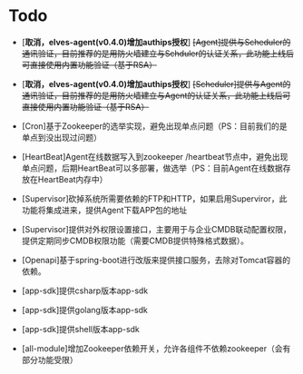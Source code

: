 # Todo

* \[**取消，elves-agent\(v0.4.0\)增加authips授权**\] ~~\[Agent\]提供与Scheduler的通讯验证，目前推荐的是用防火墙建立与Schduler的认证关系，此功能上线后可直接使用内置功能验证（基于RSA）~~

* \[**取消，elves-agent\(v0.4.0\)增加authips授权**\] ~~\[Scheduler\]提供与Agent的通讯验证，目前推荐的是用防火墙建立与Agent的认证关系，此功能上线后可直接使用内置功能验证（基于RSA）~~

* \[Cron\]基于Zookeeper的选举实现，避免出现单点问题（PS：目前我们的是单点到没出现过问题）

* \[HeartBeat\]Agent在线数据写入到zookeeper /heartbeat节点中，避免出现单点问题，后期HeartBeat可以多部署，做选举（PS：目前Agent在线数据存放在HeartBeat内存中）

* \[Supervisor\]砍掉系统所需要依赖的FTP和HTTP，如果启用Superviror，此功能将集成进来，提供Agent下载APP包的地址

* \[Supervisor\]提供对外权限设置接口，主要用于与企业CMDB联动配置权限，提供定期同步CMDB权限功能（需要CMDB提供特殊格式数据）。

* \[Openapi\]基于spring-boot进行改版来提供接口服务，去除对Tomcat容器的依赖。

* \[app-sdk\]提供csharp版本app-sdk

* \[app-sdk\]提供golang版本app-sdk

* \[app-sdk\]提供shell版本app-sdk

* \[all-module\]增加Zookeeper依赖开关，允许各组件不依赖zookeeper（会有部分功能受限）



